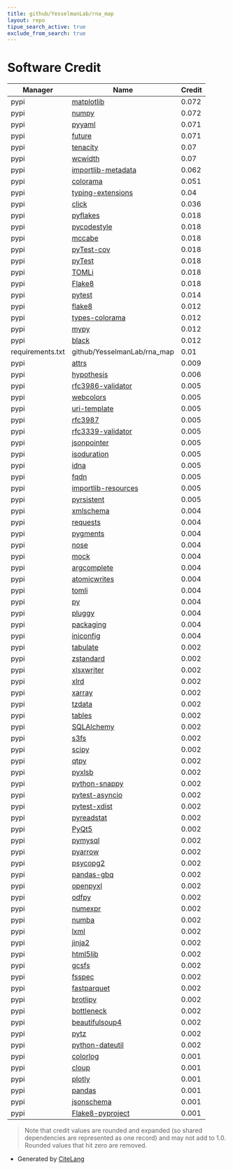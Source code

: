 ```yaml
---
title: github/YesselmanLab/rna_map
layout: repo
tipue_search_active: true
exclude_from_search: true
---
```

# Software Credit

|Manager|Name|Credit|
|-------|----|------|
|pypi|[matplotlib](https://matplotlib.org)|0.072|
|pypi|[numpy](https://www.numpy.org)|0.072|
|pypi|[pyyaml](https://pyyaml.org/)|0.071|
|pypi|[future](https://python-future.org)|0.071|
|pypi|[tenacity](https://pypi.org/project/tenacity)|0.07|
|pypi|[wcwidth](https://pypi.org/project/wcwidth)|0.07|
|pypi|[importlib-metadata](https://pypi.org/project/importlib-metadata)|0.062|
|pypi|[colorama](https://pypi.org/project/colorama)|0.051|
|pypi|[typing-extensions](https://pypi.org/project/typing-extensions)|0.04|
|pypi|[click](https://palletsprojects.com/p/click/)|0.036|
|pypi|[pyflakes](https://pypi.org/project/pyflakes)|0.018|
|pypi|[pycodestyle](https://pypi.org/project/pycodestyle)|0.018|
|pypi|[mccabe](https://pypi.org/project/mccabe)|0.018|
|pypi|[pyTest-cov](https://pypi.org/project/pyTest-cov)|0.018|
|pypi|[pyTest](https://pypi.org/project/pyTest)|0.018|
|pypi|[TOMLi](https://pypi.org/project/TOMLi)|0.018|
|pypi|[Flake8](https://pypi.org/project/Flake8)|0.018|
|pypi|[pytest](https://docs.pytest.org/en/latest/)|0.014|
|pypi|[flake8](https://github.com/pycqa/flake8)|0.012|
|pypi|[types-colorama](https://github.com/python/typeshed)|0.012|
|pypi|[mypy](https://pypi.org/project/mypy)|0.012|
|pypi|[black](https://pypi.org/project/black)|0.012|
|requirements.txt|github/YesselmanLab/rna_map|0.01|
|pypi|[attrs](https://pypi.org/project/attrs)|0.009|
|pypi|[hypothesis](https://pypi.org/project/hypothesis)|0.006|
|pypi|[rfc3986-validator](https://pypi.org/project/rfc3986-validator)|0.005|
|pypi|[webcolors](https://pypi.org/project/webcolors)|0.005|
|pypi|[uri-template](https://pypi.org/project/uri-template)|0.005|
|pypi|[rfc3987](https://pypi.org/project/rfc3987)|0.005|
|pypi|[rfc3339-validator](https://pypi.org/project/rfc3339-validator)|0.005|
|pypi|[jsonpointer](https://pypi.org/project/jsonpointer)|0.005|
|pypi|[isoduration](https://pypi.org/project/isoduration)|0.005|
|pypi|[idna](https://pypi.org/project/idna)|0.005|
|pypi|[fqdn](https://pypi.org/project/fqdn)|0.005|
|pypi|[importlib-resources](https://pypi.org/project/importlib-resources)|0.005|
|pypi|[pyrsistent](https://pypi.org/project/pyrsistent)|0.005|
|pypi|[xmlschema](https://pypi.org/project/xmlschema)|0.004|
|pypi|[requests](https://pypi.org/project/requests)|0.004|
|pypi|[pygments](https://pypi.org/project/pygments)|0.004|
|pypi|[nose](https://pypi.org/project/nose)|0.004|
|pypi|[mock](https://pypi.org/project/mock)|0.004|
|pypi|[argcomplete](https://pypi.org/project/argcomplete)|0.004|
|pypi|[atomicwrites](https://pypi.org/project/atomicwrites)|0.004|
|pypi|[tomli](https://pypi.org/project/tomli)|0.004|
|pypi|[py](https://pypi.org/project/py)|0.004|
|pypi|[pluggy](https://pypi.org/project/pluggy)|0.004|
|pypi|[packaging](https://pypi.org/project/packaging)|0.004|
|pypi|[iniconfig](https://pypi.org/project/iniconfig)|0.004|
|pypi|[tabulate](https://github.com/astanin/python-tabulate)|0.002|
|pypi|[zstandard](https://pypi.org/project/zstandard)|0.002|
|pypi|[xlsxwriter](https://pypi.org/project/xlsxwriter)|0.002|
|pypi|[xlrd](https://pypi.org/project/xlrd)|0.002|
|pypi|[xarray](https://pypi.org/project/xarray)|0.002|
|pypi|[tzdata](https://pypi.org/project/tzdata)|0.002|
|pypi|[tables](https://pypi.org/project/tables)|0.002|
|pypi|[SQLAlchemy](https://pypi.org/project/SQLAlchemy)|0.002|
|pypi|[s3fs](https://pypi.org/project/s3fs)|0.002|
|pypi|[scipy](https://pypi.org/project/scipy)|0.002|
|pypi|[qtpy](https://pypi.org/project/qtpy)|0.002|
|pypi|[pyxlsb](https://pypi.org/project/pyxlsb)|0.002|
|pypi|[python-snappy](https://pypi.org/project/python-snappy)|0.002|
|pypi|[pytest-asyncio](https://pypi.org/project/pytest-asyncio)|0.002|
|pypi|[pytest-xdist](https://pypi.org/project/pytest-xdist)|0.002|
|pypi|[pyreadstat](https://pypi.org/project/pyreadstat)|0.002|
|pypi|[PyQt5](https://pypi.org/project/PyQt5)|0.002|
|pypi|[pymysql](https://pypi.org/project/pymysql)|0.002|
|pypi|[pyarrow](https://pypi.org/project/pyarrow)|0.002|
|pypi|[psycopg2](https://pypi.org/project/psycopg2)|0.002|
|pypi|[pandas-gbq](https://pypi.org/project/pandas-gbq)|0.002|
|pypi|[openpyxl](https://pypi.org/project/openpyxl)|0.002|
|pypi|[odfpy](https://pypi.org/project/odfpy)|0.002|
|pypi|[numexpr](https://pypi.org/project/numexpr)|0.002|
|pypi|[numba](https://pypi.org/project/numba)|0.002|
|pypi|[lxml](https://pypi.org/project/lxml)|0.002|
|pypi|[jinja2](https://pypi.org/project/jinja2)|0.002|
|pypi|[html5lib](https://pypi.org/project/html5lib)|0.002|
|pypi|[gcsfs](https://pypi.org/project/gcsfs)|0.002|
|pypi|[fsspec](https://pypi.org/project/fsspec)|0.002|
|pypi|[fastparquet](https://pypi.org/project/fastparquet)|0.002|
|pypi|[brotlipy](https://pypi.org/project/brotlipy)|0.002|
|pypi|[bottleneck](https://pypi.org/project/bottleneck)|0.002|
|pypi|[beautifulsoup4](https://pypi.org/project/beautifulsoup4)|0.002|
|pypi|[pytz](https://pypi.org/project/pytz)|0.002|
|pypi|[python-dateutil](https://pypi.org/project/python-dateutil)|0.002|
|pypi|[colorlog](https://github.com/borntyping/python-colorlog)|0.001|
|pypi|[cloup](https://github.com/janLuke/cloup)|0.001|
|pypi|[plotly](https://plotly.com/python/)|0.001|
|pypi|[pandas](https://pandas.pydata.org)|0.001|
|pypi|[jsonschema](https://github.com/Julian/jsonschema)|0.001|
|pypi|[Flake8-pyproject](https://pypi.org/project/Flake8-pyproject)|0.001|


> Note that credit values are rounded and expanded (so shared dependencies are represented as one record) and may not add to 1.0. Rounded values that hit zero are removed.


- Generated by [CiteLang](https://github.com/vsoch/citelang)
